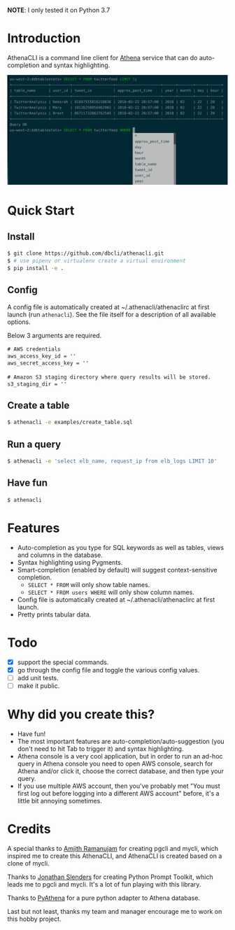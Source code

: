 **NOTE**: I only tested it on Python 3.7

# Introduction

AthenaCLI is a command line client for [Athena](https://aws.amazon.com/athena/) service that can do auto-completion and syntax highlighting.

![](./img/athenacli.png)

# Quick Start

## Install

``` bash
$ git clone https://github.com/dbcli/athenacli.git
$ # use pipenv or virtualenv create a virtual environment
$ pip install -e .
```

## Config

A config file is automatically created at ~/.athenacli/athenaclirc at first launch (run `athenacli`). See the file itself for a description of all available options.

Below 3 arguments are required.

``` text
# AWS credentials
aws_access_key_id = ''
aws_secret_access_key = ''

# Amazon S3 staging directory where query results will be stored.
s3_staging_dir = ''
```

## Create a table

``` bash
$ athenacli -e examples/create_table.sql
```

## Run a query

``` bash
$ athenacli -e 'select elb_name, request_ip from elb_logs LIMIT 10'
```

## Have fun

``` bash
$ athenacli
```

# Features

- Auto-completion as you type for SQL keywords as well as tables, views and columns in the database.
- Syntax highlighting using Pygments.
- Smart-completion (enabled by default) will suggest context-sensitive completion.
    - `SELECT * FROM`  will only show table names.
    - `SELECT * FROM users WHERE`  will only show column names.
- Config file is automatically created at ~/.athenacli/athenaclirc at first launch.
- Pretty prints tabular data.

# Todo

- [x] support the special commands.
- [x] go through the config file and toggle the various config values.
- [ ] add unit tests.
- [ ] make it public.

# Why did you create this?

- Have fun!
- The most important features are auto-completion/auto-suggestion (you don't need to hit Tab to trigger it) and syntax highlighting.
- Athena console is a very cool application, but in order to run an ad-hoc query in Athena console you need to open AWS console, search for Athena and/or click it, choose the correct database, and then type your query.
- If you use multiple AWS account, then you've probably met "You must first log out before logging into a different AWS account" before, it's a little bit annoying sometimes.

# Credits

A special thanks to [Amjith Ramanujam](https://github.com/amjith) for creating pgcli and mycli, which inspired me to create this AthenaCLI, and AthenaCLI is created based on a clone of mycli.

Thanks to [Jonathan Slenders](https://github.com/jonathanslenders) for creating Python Prompt Toolkit, which leads me to pgcli and mycli. It's a lot of fun playing with this library.

Thanks to [PyAthena](https://github.com/laughingman7743/PyAthena) for a pure python adapter to Athena database.

Last but not least, thanks my team and manager encourage me to work on this hobby project.